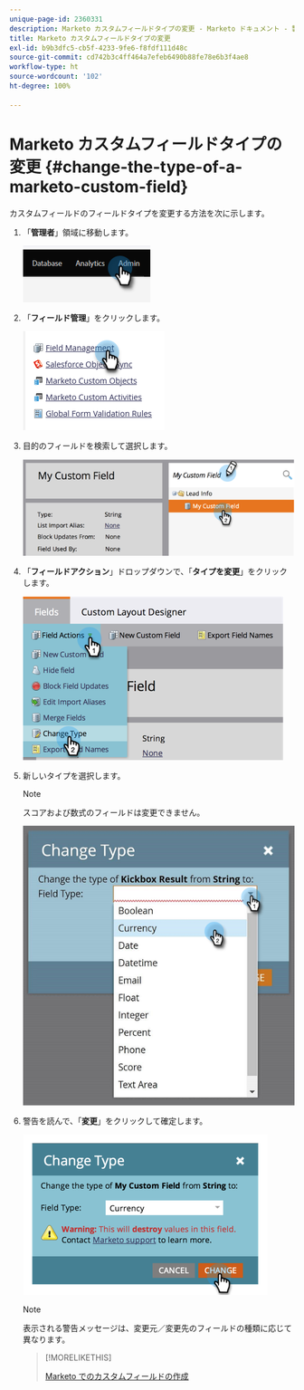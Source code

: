 ```yaml
---
unique-page-id: 2360331
description: Marketo カスタムフィールドタイプの変更 - Marketo ドキュメント - 製品ドキュメント
title: Marketo カスタムフィールドタイプの変更
exl-id: b9b3dfc5-cb5f-4233-9fe6-f8fdf111d48c
source-git-commit: cd742b3c4ff464a7efeb6490b88fe78e6b3f4ae8
workflow-type: ht
source-wordcount: '102'
ht-degree: 100%

---
```


# Marketo カスタムフィールドタイプの変更 {#change-the-type-of-a-marketo-custom-field}

カスタムフィールドのフィールドタイプを変更する方法を次に示します。

1. 「**管理者**」領域に移動します。

   ![](assets/change-the-type-of-a-marketo-custom-field-1.png)

1. 「**フィールド管理**」をクリックします。

   ![](assets/change-the-type-of-a-marketo-custom-field-2.png)

1. 目的のフィールドを検索して選択します。

   ![](assets/change-the-type-of-a-marketo-custom-field-3.png)

1. 「**フィールドアクション**」ドロップダウンで、「**タイプを変更**」をクリックします。

   ![](assets/change-the-type-of-a-marketo-custom-field-4.png)

1. 新しいタイプを選択します。

   >[!NOTE]
   >
   >スコアおよび数式のフィールドは変更できません。

   ![](assets/change-the-type-of-a-marketo-custom-field-5.png)

1. 警告を読んで、「**変更**」をクリックして確定します。

   ![](assets/change-the-type-of-a-marketo-custom-field-6.png)

   >[!NOTE]
   >
   >表示される警告メッセージは、変更元／変更先のフィールドの種類に応じて異なります。

   >[!MORELIKETHIS]
   >
   >[Marketo でのカスタムフィールドの作成](/help/marketo/product-docs/administration/field-management/create-a-custom-field-in-marketo.md)
